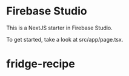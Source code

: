 # Firebase Studio

This is a NextJS starter in Firebase Studio.

To get started, take a look at src/app/page.tsx.
# fridge-recipe
